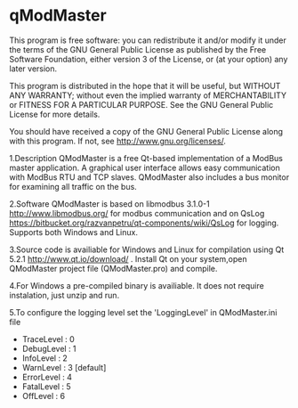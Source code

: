 # qModMaster

This program is free software: you can redistribute it and/or modify
it under the terms of the GNU General Public License as published by
the Free Software Foundation, either version 3 of the License, or
(at your option) any later version.

This program is distributed in the hope that it will be useful,
but WITHOUT ANY WARRANTY; without even the implied warranty of
MERCHANTABILITY or FITNESS FOR A PARTICULAR PURPOSE.  See the
GNU General Public License for more details.

You should have received a copy of the GNU General Public License
along with this program.  If not, see <http://www.gnu.org/licenses/>.

1.Description
QModMaster is a free Qt-based implementation of a ModBus master application. A graphical user interface allows easy communication with ModBus RTU and TCP slaves. QModMaster also includes a bus monitor for examining all traffic on the bus.

2.Software
QModMaster is based on libmodbus 3.1.0-1 <http://www.libmodbus.org/> for modbus communication and on QsLog <https://bitbucket.org/razvanpetru/qt-components/wiki/QsLog> for logging. Supports both Windows and Linux.

3.Source code is availiable for Windows and Linux for compilation using Qt 5.2.1 <http://www.qt.io/download/> . Install Qt on your system,open QModMaster project file (QModMaster.pro) and compile.

4.For Windows a pre-compiled binary is availiable. It does not require instalation, just unzip and run.

5.To configure the logging level set the 'LoggingLevel' in QModMaster.ini file
- TraceLevel : 0
- DebugLevel : 1
- InfoLevel  : 2
- WarnLevel  : 3 [default]
- ErrorLevel : 4
- FatalLevel : 5
- OffLevel   : 6